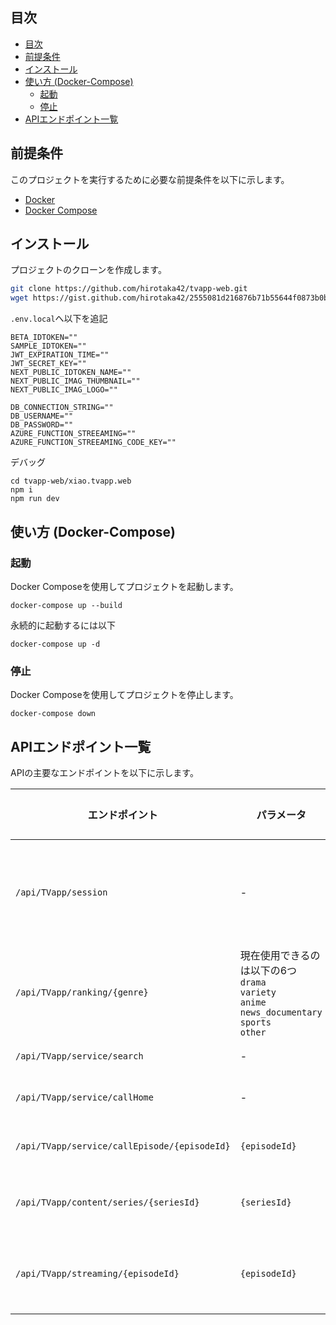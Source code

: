 
## 目次

- [目次](#目次)
- [前提条件](#前提条件)
- [インストール](#インストール)
- [使い方 (Docker-Compose)](#使い方-docker-compose)
  - [起動](#起動)
  - [停止](#停止)
- [APIエンドポイント一覧](#apiエンドポイント一覧)

## 前提条件

このプロジェクトを実行するために必要な前提条件を以下に示します。

- [Docker](https://www.docker.com/get-started)
- [Docker Compose](https://docs.docker.com/compose/install/)


## インストール

プロジェクトのクローンを作成します。

```bash
git clone https://github.com/hirotaka42/tvapp-web.git
wget https://gist.github.com/hirotaka42/2555081d216876b71b55644f0873b0bf/raw/fa3e4953719b764a54996460cfc593a4221f769c/.env.local -O tvapp-web/xiaovy.tvapp.web/.env.local
```

`.env.local`へ以下を追記
```
BETA_IDTOKEN=""
SAMPLE_IDTOKEN=""
JWT_EXPIRATION_TIME=""
JWT_SECRET_KEY=""
NEXT_PUBLIC_IDTOKEN_NAME=""
NEXT_PUBLIC_IMAG_THUMBNAIL=""
NEXT_PUBLIC_IMAG_LOGO=""

DB_CONNECTION_STRING=""
DB_USERNAME=""
DB_PASSWORD=""
AZURE_FUNCTION_STREEAMING=""
AZURE_FUNCTION_STREEAMING_CODE_KEY=""
```

デバッグ
```
cd tvapp-web/xiao.tvapp.web
npm i
npm run dev
```

## 使い方 (Docker-Compose)
### 起動
Docker Composeを使用してプロジェクトを起動します。
```
docker-compose up --build
```

永続的に起動するには以下
```
docker-compose up -d
```

### 停止
Docker Composeを使用してプロジェクトを停止します。
```
docker-compose down
```

## APIエンドポイント一覧
APIの主要なエンドポイントを以下に示します。

|エンドポイント|パラメータ|クエリ|レスポンス|リクエスト|
|---|---|---|---|---|
|`/api/TVapp/session`|-|-|`platformUid`<br>`platformToken`|セッションtoken を発行する|POST|
|`/api/TVapp/ranking/{genre}`|現在使用できるのは以下の6つ <br>`drama`<br>`variety`<br>`anime`<br>`news_documentary`<br>`sports`<br>`other`|-|カテゴリ別のランキング最大30個|GET|
|`/api/TVapp/service/search`|-|`keyword`<br>`platformUid`<br>`platformToken`|検索結果|GET|
|`/api/TVapp/service/callHome`|-|`platformUid`<br>`platformToken`|ホームに表示されている全番組データ|GET|
|`/api/TVapp/service/callEpisode/{episodeId}`|`{episodeId}`|`platformUid`<br>`platformToken`|エピソードIDにヒットする番組情報|GET|
|`/api/TVapp/content/series/{seriesId}`|`{seriesId}`|-|シリーズIDにヒットするシリーズの概要情報|GET|
|`/api/TVapp/streaming/{episodeId}`|`{episodeId}`|-|エピソードIDを元にしたm3u8形式のストリーミングURL|GET|

